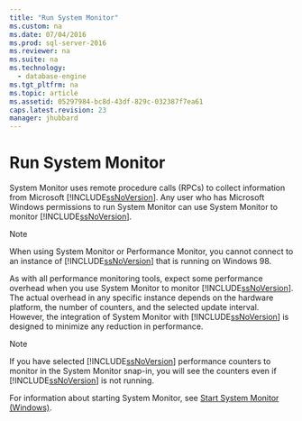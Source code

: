 ```yaml
---
title: "Run System Monitor"
ms.custom: na
ms.date: 07/04/2016
ms.prod: sql-server-2016
ms.reviewer: na
ms.suite: na
ms.technology: 
  - database-engine
ms.tgt_pltfrm: na
ms.topic: article
ms.assetid: 05297984-bc8d-43df-829c-032387f7ea61
caps.latest.revision: 23
manager: jhubbard
---
```

# Run System Monitor
System Monitor uses remote procedure calls (RPCs) to collect information from Microsoft [!INCLUDE[ssNoVersion](../../Topics/TopicNameContainA/tokens/ssNoVersion_md.md)]. Any user who has Microsoft Windows permissions to run System Monitor can use System Monitor to monitor [!INCLUDE[ssNoVersion](../../Topics/TopicNameContainA/tokens/ssNoVersion_md.md)].  
  
> [!NOTE]  
>  When using System Monitor or Performance Monitor, you cannot connect to an instance of [!INCLUDE[ssNoVersion](../../Topics/TopicNameContainA/tokens/ssNoVersion_md.md)] that is running on Windows 98.  
  
 As with all performance monitoring tools, expect some performance overhead when you use System Monitor to monitor [!INCLUDE[ssNoVersion](../../Topics/TopicNameContainA/tokens/ssNoVersion_md.md)]. The actual overhead in any specific instance depends on the hardware platform, the number of counters, and the selected update interval. However, the integration of System Monitor with [!INCLUDE[ssNoVersion](../../Topics/TopicNameContainA/tokens/ssNoVersion_md.md)] is designed to minimize any reduction in performance.  
  
> [!NOTE]  
>  If you have selected [!INCLUDE[ssNoVersion](../../Topics/TopicNameContainA/tokens/ssNoVersion_md.md)] performance counters to monitor in the System Monitor snap-in, you will see the counters even if [!INCLUDE[ssNoVersion](../../Topics/TopicNameContainA/tokens/ssNoVersion_md.md)] is not running.  
  
 For information about starting System Monitor, see [Start System Monitor (Windows)](../../Topics/TopicNameNotContainA/Start-System-Monitor--Windows-.md).